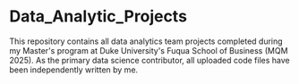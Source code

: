 # Data_Analytic_Projects
This repository contains all data analytics team projects completed during my Master's program at Duke University's Fuqua School of Business (MQM 2025). As the primary data science contributor, all uploaded code files have been independently written by me.
